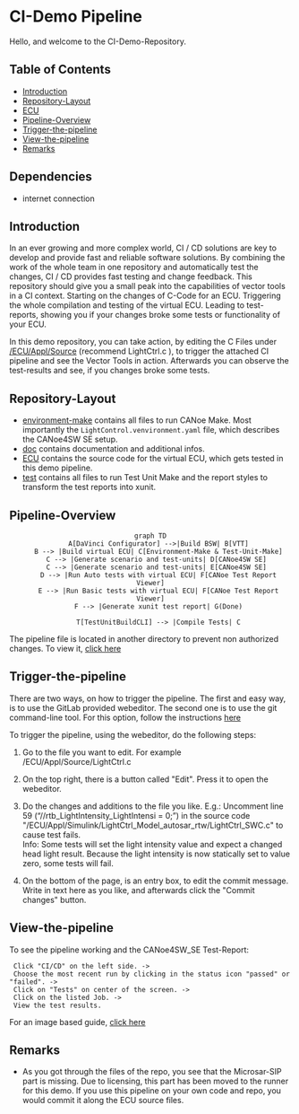 # CI-Demo Pipeline

Hello, and welcome to the CI-Demo-Repository.

## Table of Contents

- [Introduction](#introduction)
- [Repository-Layout](#repository-layout)
- [ECU](./ECU/readme.md)
- [Pipeline-Overview](#pipeline-overview)
- [Trigger-the-pipeline](#trigger-the-pipeline)
- [View-the-pipeline](#view-the-pipeline)
- [Remarks](#remarks)

## Dependencies

- internet connection

## Introduction

In an ever growing and more complex world, CI / CD solutions are key to develop and provide fast and reliable software solutions.  By combining the work of the whole team in one repository and automatically test the changes, CI / CD provides fast testing and change feedback.
This repository should give you a small peak into the capabilities of vector tools in a CI context. Starting on the changes of C-Code for an ECU. Triggering the whole compilation and testing of the virtual ECU. Leading to test-reports, showing you if your changes broke some tests or functionality of your ECU.

In this demo repository, you can take action, by editing the C Files under [/ECU/Appl/Source](/ECU/Appl/Source) (recommend LightCtrl.c ), to trigger the attached CI pipeline and see the Vector Tools in action.
Afterwards you can observe the test-results and see, if you changes broke some tests.

## Repository-Layout

- [environment-make](/environment-make/) contains all files to run CANoe Make. Most importantly the `LightControl.venvironment.yaml` file, which describes the CANoe4SW SE setup.
- [doc](/doc/) contains documentation and additional infos.
- [ECU](/ECU/) contains the source code for the virtual ECU, which gets tested in this demo pipeline.
- [test](/test/) contains all files to run Test Unit Make and the report styles to transform the test reports into xunit.

## Pipeline-Overview

<div class="table" align="center">

```mermaid
graph TD
    A[DaVinci Configurator] -->|Build BSW| B[VTT]
    B --> |Build virtual ECU| C[Environment-Make & Test-Unit-Make]
    C --> |Generate scenario and test-units| D[CANoe4SW SE] 
    C --> |Generate scenario and test-units| E[CANoe4SW SE] 
    D --> |Run Auto tests with virtual ECU| F[CANoe Test Report Viewer]
    E --> |Run Basic tests with virtual ECU| F[CANoe Test Report Viewer]
    F --> |Generate xunit test report| G(Done)

    T[TestUnitBuildCLI] --> |Compile Tests| C
```

</div>

The pipeline file is located in another directory to prevent non authorized changes.
To view it, [click here](https://asrvecucidemo.lets-try.tools.vector-worldwide.com/prod-test/ci-lightctrl-pipeline/-/blob/main/.gitlab-ci.yml)

## Trigger-the-pipeline

There are two ways, on how to trigger the pipeline. The first and easy way, is to use the GitLab provided webeditor.
The second one is to use the git command-line tool. For this option, follow the instructions [here](/doc/trigger-with-git.md)

To trigger the pipeline, using the webeditor, do the following steps:

1. Go to the file you want to edit. For example /ECU/Appl/Source/LightCtrl.c

2. On the top right, there is a button called "Edit". Press it to open the webeditor.

3. Do the changes and additions to the file you like.
    E.g.:
    Uncomment line 59 (“//rtb_LightIntensity_LightIntensi = 0;”) in the source code "/ECU/Appl/Simulink/LightCtrl_Model_autosar_rtw/LightCtrl_SWC.c" to cause test fails.  
    Info: Some tests will set the light intensity value and expect a changed head light result. Because the light intensity is now statically set to value zero, some tests will fail.

4. On the bottom of the page, is an entry box, to edit the commit message. Write in text here as you like, and afterwards click the "Commit changes" button.

## View-the-pipeline

To see the pipeline working and the CANoe4SW_SE Test-Report:

```text
 Click "CI/CD" on the left side. -> 
 Choose the most recent run by clicking in the status icon "passed" or "failed". ->
 Click on "Tests" on center of the screen. ->
 Click on the listed Job. ->
 View the test results.

```

For an image based guide, [click here](/doc/view-pipeline-and-tests.md)

## Remarks

- As you got through the files of the repo, you see that the Microsar-SIP part is missing. Due to licensing, this part has been moved to the runner for this demo.
If you use this pipeline on your own code and repo, you would commit it along the ECU source files.
